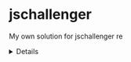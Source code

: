 # jschallenger
My own solution for jschallenger re

<details>   

01. <summary>This is </summary>

```
function myFunction(a){
    console.log(a);
}

```

</details>